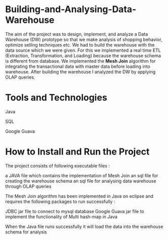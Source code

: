 # Building-and-Analysing-Data-Warehouse
The aim of the project was to design, implement, and analyze a Data Warehouse (DW) prototype so that we make analysis of shopping behavior, optimize selling techniques etc. We had to build the warehouse with the data source which we were given. For this we implemented a real time ETL (Extraction, Transformation, and Loading) because the warehouse schema is different from database. We implemented the **Mesh Join** algorithm for integrating the transactional data with master data before loading into warehouse. After building the warehouse I analyzed the DW by applying OLAP queries.

# Tools and Technologies
Java

SQL

Google Guava

# How to Install and Run the Project
The project consists of following executable files :

a JAVA file which contains the implementation of Mesh Join
an sql file for creating the warehouse schema
an sql file for analysing data warehouse through OLAP queries


The Mesh Join algorithm has been implemented in Java on eclipse and requires the following packages to run successfully :

JDBC jar file to connect to mysql database
Google Guava jar file to implement the functionality of Multi hash-map in Java

When the Java file runs successfully it will load the data into the warehouse schema for analysis
